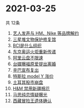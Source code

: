 # 2021-03-25
  共 12条

  <!-- BEGIN -->
  <!-- 最后更新时间:Thu Mar 25 2021 04:25:11 GMT+0000 (Coordinated Universal Time) -->
  1. [艺人发声与 HM、Nike 等品牌解约](https://www.zhihu.com/search?q=新疆棉)
1. [三星堆文物保护修复馆](https://www.zhihu.com/search?q=三星堆)
1. [BCI是什么组织](https://www.zhihu.com/search?q=bci)
1. [东京奥运火炬重新传递](https://www.zhihu.com/search?q=奥运会)
1. [阿里云盘不限速](https://www.zhihu.com/search?q=阿里云盘)
1. [台媒曝福原爱提出离婚](https://www.zhihu.com/search?q=福原爱)
1. [辛巴宣布复出](https://www.zhihu.com/search?q=辛巴)
1. [特斯拉 model Y 涨价](https://www.zhihu.com/search?q=特斯拉)
1. [土耳其股市崩盘](https://www.zhihu.com/search?q=土耳其)
1. [H&M 禁用新疆棉花](https://www.zhihu.com/search?q=hm)
1. [马思纯恋情疑曝光](https://www.zhihu.com/search?q=马思纯)
1. [西藏冒险王遗体确认](https://www.zhihu.com/search?q=西藏冒险王)
  <!-- END -->
  